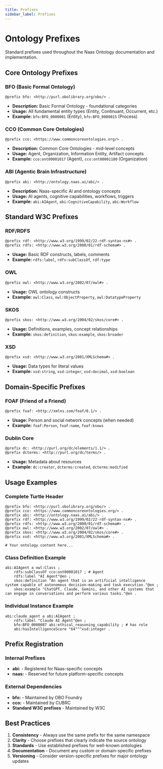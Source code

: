 ```yaml
---
title: Prefixes
sidebar_label: Prefixes
---
```


# Ontology Prefixes

Standard prefixes used throughout the Naas Ontology documentation and implementation.

## Core Ontology Prefixes

### BFO (Basic Formal Ontology)
```turtle
@prefix bfo: <http://purl.obolibrary.org/obo/> .
```
- **Description:** Basic Formal Ontology - foundational categories
- **Usage:** All fundamental entity types (Entity, Continuant, Occurrent, etc.)
- **Example:** `bfo:BFO_0000001` (Entity), `bfo:BFO_0000015` (Process)

### CCO (Common Core Ontologies)
```turtle
@prefix cco: <https://www.commoncoreontologies.org/> .
```
- **Description:** Common Core Ontologies - mid-level concepts
- **Usage:** Agent, Organization, Information Entity, Artifact concepts
- **Example:** `cco:ont00001017` (Agent), `cco:ont00001180` (Organization)

### ABI (Agentic Brain Infrastructure)
```turtle
@prefix abi: <http://ontology.naas.ai/abi/> .
```
- **Description:** Naas-specific AI and ontology concepts
- **Usage:** AI agents, cognitive capabilities, workflows, triggers
- **Example:** `abi:AIAgent`, `abi:CognitiveCapability`, `abi:Workflow`

## Standard W3C Prefixes

### RDF/RDFS
```turtle
@prefix rdf: <http://www.w3.org/1999/02/22-rdf-syntax-ns#> .
@prefix rdfs: <http://www.w3.org/2000/01/rdf-schema#> .
```
- **Usage:** Basic RDF constructs, labels, comments
- **Example:** `rdfs:label`, `rdfs:subClassOf`, `rdf:type`

### OWL
```turtle
@prefix owl: <http://www.w3.org/2002/07/owl#> .
```
- **Usage:** OWL ontology constructs
- **Example:** `owl:Class`, `owl:ObjectProperty`, `owl:DatatypeProperty`

### SKOS
```turtle
@prefix skos: <http://www.w3.org/2004/02/skos/core#> .
```
- **Usage:** Definitions, examples, concept relationships
- **Example:** `skos:definition`, `skos:example`, `skos:broader`

### XSD
```turtle
@prefix xsd: <http://www.w3.org/2001/XMLSchema#> .
```
- **Usage:** Data types for literal values
- **Example:** `xsd:string`, `xsd:integer`, `xsd:decimal`, `xsd:boolean`

## Domain-Specific Prefixes

### FOAF (Friend of a Friend)
```turtle
@prefix foaf: <http://xmlns.com/foaf/0.1/> .
```
- **Usage:** Person and social network concepts (when needed)
- **Example:** `foaf:Person`, `foaf:name`, `foaf:knows`

### Dublin Core
```turtle
@prefix dc: <http://purl.org/dc/elements/1.1/> .
@prefix dcterms: <http://purl.org/dc/terms/> .
```
- **Usage:** Metadata about resources
- **Example:** `dc:creator`, `dcterms:created`, `dcterms:modified`

## Usage Examples

### Complete Turtle Header
```turtle
@prefix bfo: <http://purl.obolibrary.org/obo/> .
@prefix cco: <https://www.commoncoreontologies.org/> .
@prefix abi: <http://ontology.naas.ai/abi/> .
@prefix rdf: <http://www.w3.org/1999/02/22-rdf-syntax-ns#> .
@prefix rdfs: <http://www.w3.org/2000/01/rdf-schema#> .
@prefix owl: <http://www.w3.org/2002/07/owl#> .
@prefix skos: <http://www.w3.org/2004/02/skos/core#> .
@prefix xsd: <http://www.w3.org/2001/XMLSchema#> .

# Your ontology content here...
```

### Class Definition Example
```turtle
abi:AIAgent a owl:Class ;
    rdfs:subClassOf cco:ont00001017 ; # Agent
    rdfs:label "AI Agent"@en ;
    skos:definition "An agent that is an artificial intelligence system capable of autonomous decision-making and task execution."@en ;
    skos:example "ChatGPT, Claude, Gemini, and other AI systems that can engage in conversations and perform various tasks."@en .
```

### Individual Instance Example
```turtle
abi:claude_agent a abi:AIAgent ;
    rdfs:label "Claude AI Agent"@en ;
    bfo:BFO_0000087 abi:ethical_reasoning_capability ; # has role
    abi:hasIntelligenceScore "64"^^xsd:integer .
```

## Prefix Registration

### Internal Prefixes
- **abi:** - Registered for Naas-specific concepts
- **naas:** - Reserved for future platform-specific concepts

### External Dependencies
- **bfo:** - Maintained by OBO Foundry
- **cco:** - Maintained by CUBRC
- **Standard W3C prefixes** - Maintained by W3C

## Best Practices

1. **Consistency** - Always use the same prefix for the same namespace
2. **Clarity** - Choose prefixes that clearly indicate the source ontology
3. **Standards** - Use established prefixes for well-known ontologies
4. **Documentation** - Document any custom or domain-specific prefixes
5. **Versioning** - Consider version-specific prefixes for major ontology updates
